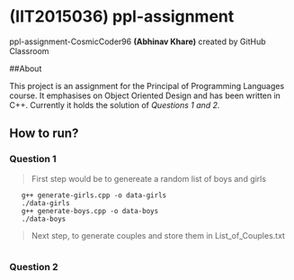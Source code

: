 # (IIT2015036) ppl-assignment 
ppl-assignment-CosmicCoder96 **(Abhinav Khare)**  created by GitHub Classroom

##About

This project is an assignment for the Principal of Programming Languages course. It emphasises on Object Oriented Design and has been written in C++. Currently it holds the solution of *Questions 1 and 2.*

## How to run?


### Question 1
> First step would be to genereate a random list of boys and girls 
```
   g++ generate-girls.cpp -o data-girls
   ./data-girls
   g++ generate-boys.cpp -o data-boys
   ./data-boys
```
> Next step, to generate couples and store them in List_of_Couples.txt
  ```
  ```
  
### Question 2

